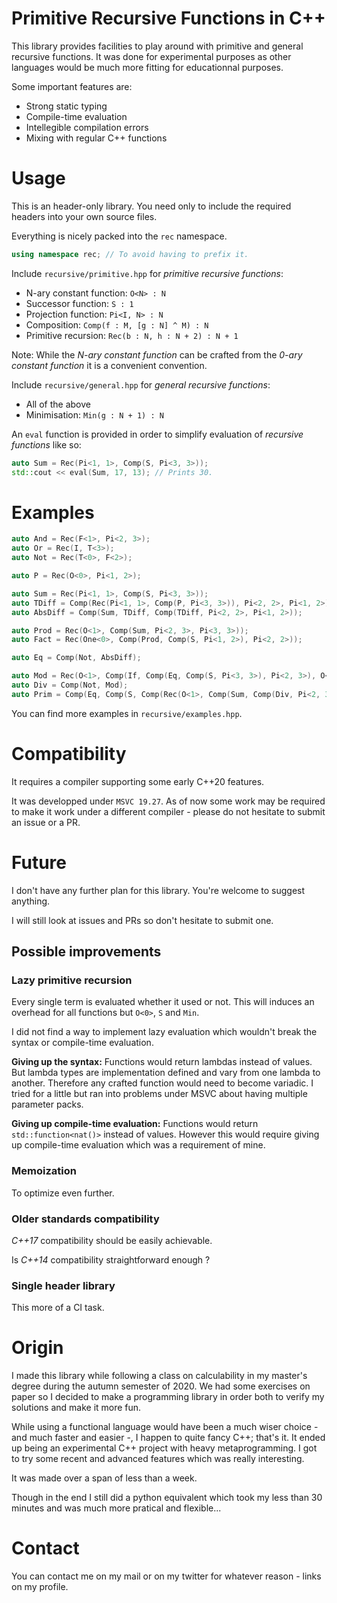 # Primitive Recursive Functions in C++

This library provides facilities to play around with primitive and general recursive functions.
It was done for experimental purposes as other languages would be much more fitting for educationnal purposes.

Some important features are:
- Strong static typing
- Compile-time evaluation
- Intellegible compilation errors
- Mixing with regular C++ functions

# Usage

This is an header-only library. You need only to include the required headers into your own source files.

Everything is nicely packed into the `rec` namespace.
```cpp
using namespace rec; // To avoid having to prefix it.
```

Include `recursive/primitive.hpp` for *primitive recursive functions*:
- N-ary constant function: `O<N> : N`
- Successor function: `S : 1`
- Projection function: `Pi<I, N> : N`
- Composition: `Comp(f : M, [g : N] ^ M) : N`
- Primitive recursion: `Rec(b : N, h : N + 2) : N + 1`

Note: While the *N-ary constant function* can be crafted from the *0-ary constant function* it is a convenient convention.

Include `recursive/general.hpp` for *general recursive functions*:
- All of the above
- Minimisation: `Min(g : N + 1) : N`

An `eval` function is provided in order to simplify evaluation of *recursive functions* like so:
```cpp
auto Sum = Rec(Pi<1, 1>, Comp(S, Pi<3, 3>));
std::cout << eval(Sum, 17, 13); // Prints 30.
```

# Examples

```cpp
auto And = Rec(F<1>, Pi<2, 3>);
auto Or = Rec(I, T<3>);
auto Not = Rec(T<0>, F<2>);

auto P = Rec(O<0>, Pi<1, 2>);

auto Sum = Rec(Pi<1, 1>, Comp(S, Pi<3, 3>));
auto TDiff = Comp(Rec(Pi<1, 1>, Comp(P, Pi<3, 3>)), Pi<2, 2>, Pi<1, 2>);
auto AbsDiff = Comp(Sum, TDiff, Comp(TDiff, Pi<2, 2>, Pi<1, 2>));

auto Prod = Rec(O<1>, Comp(Sum, Pi<2, 3>, Pi<3, 3>));
auto Fact = Rec(One<0>, Comp(Prod, Comp(S, Pi<1, 2>), Pi<2, 2>));

auto Eq = Comp(Not, AbsDiff);

auto Mod = Rec(O<1>, Comp(If, Comp(Eq, Comp(S, Pi<3, 3>), Pi<2, 3>), O<3>, Comp(S, Pi<3, 3>)));
auto Div = Comp(Not, Mod);
auto Prim = Comp(Eq, Comp(S, Comp(Rec(O<1>, Comp(Sum, Comp(Div, Pi<2, 3>, Pi<1, 3>), Pi<3, 3>)), I, I)), Two<1>);
```

You can find more examples in `recursive/examples.hpp`.

# Compatibility

It requires a compiler supporting some early C++20 features.

It was developped under `MSVC 19.27`.
As of now some work may be required to make it work under a different compiler - please do not hesitate to submit an issue or a PR.

# Future

I don't have any further plan for this library.
You're welcome to suggest anything.

I will still look at issues and PRs so don't hesitate to submit one.

## Possible improvements

### Lazy primitive recursion

Every single term is evaluated whether it used or not. This will induces an overhead for all functions but `O<0>`, `S` and `Min`.

I did not find a way to implement lazy evaluation which wouldn't break the syntax or compile-time evaluation.

**Giving up the syntax:** Functions would return lambdas instead of values.
But lambda types are implementation defined and vary from one lambda to another.
Therefore any crafted function would need to become variadic.
I tried for a little but ran into problems under MSVC about having multiple parameter packs.

**Giving up compile-time evaluation:** Functions would return `std::function<nat()>` instead of values. However this would require giving up compile-time evaluation which was a requirement of mine.

### Memoization

To optimize even further.

### Older standards compatibility

*C++17* compatibility should be easily achievable.

Is *C++14* compatibility straightforward enough ?

### Single header library

This more of a CI task.

# Origin

I made this library while following a class on calculability in my master's degree during the autumn semester of 2020. We had some exercises on paper so I decided to make a programming library in order both to verify my solutions and make it more fun.

While using a functional language would have been a much wiser choice - and much faster and easier -, I happen to quite fancy C++; that's it.
It ended up being an experimental C++ project with heavy metaprogramming.
I got to try some recent and advanced features which was really interesting.

It was made over a span of less than a week.

Though in the end I still did a python equivalent which took my less than 30 minutes and was much more pratical and flexible...

# Contact

You can contact me on my mail or on my twitter for whatever reason - links on my profile.
